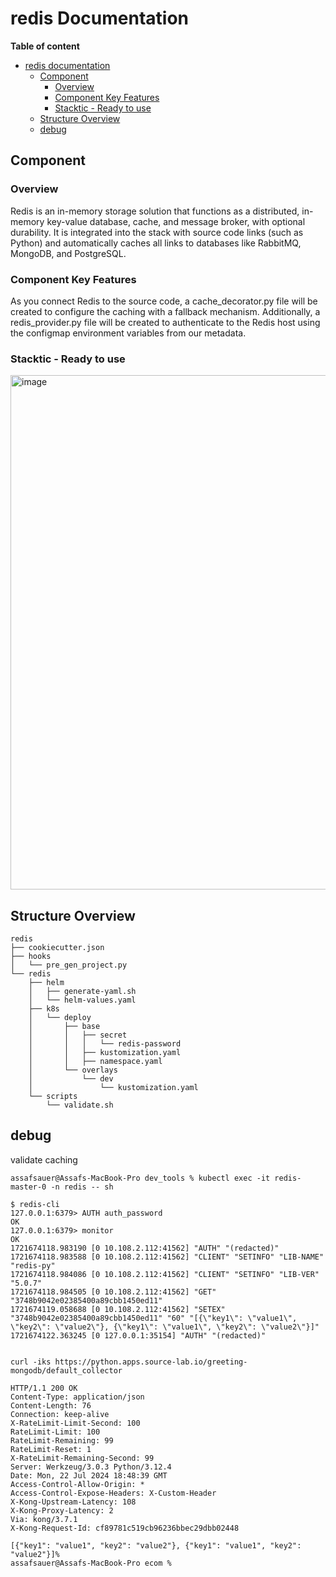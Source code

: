 # redis Documentation

**Table of content**

<!-- TOC -->
* [redis documentation](#-cookiecuttercomponentname--documentation)
    * [Component](#component)
        * [Overview](#overview)
        * [Component Key Features](#component-key-features)
        * [Stacktic - Ready to use](#stacktic---ready-to-use)
    * [Structure Overview](#structure-overview)
    * [debug](#debug)

<!-- TOC -->

## Component

### Overview

Redis is an in-memory storage solution that functions as a distributed, in-memory key-value database, cache, and message broker, with optional durability. It is integrated into the stack with source code links (such as Python) and automatically caches all links to databases like RabbitMQ, MongoDB, and PostgreSQL.

### Component Key Features

As you connect Redis to the source code, a cache_decorator.py file will be created to configure the caching with a fallback mechanism. Additionally, a redis_provider.py file will be created to authenticate to the Redis host using the configmap environment variables from our metadata.

### Stacktic - Ready to use

<img width="823" alt="image" src="https://github.com/user-attachments/assets/9a6fb41a-5734-4653-a3f4-884f443d5a58">

## Structure Overview

```
redis
├── cookiecutter.json
├── hooks
│   └── pre_gen_project.py
└── redis
    ├── helm
    │   ├── generate-yaml.sh
    │   └── helm-values.yaml
    ├── k8s
    │   └── deploy
    │       ├── base
    │       │   ├── secret
    │       │   │   └── redis-password
    │       │   ├── kustomization.yaml
    │       │   ├── namespace.yaml
    │       └── overlays
    │           └── dev
    │               └── kustomization.yaml
    └── scripts
        └── validate.sh
```

## debug 
validate caching 
```
assafsauer@Assafs-MacBook-Pro dev_tools % kubectl exec -it redis-master-0 -n redis -- sh               

$ redis-cli
127.0.0.1:6379> AUTH auth_password
OK
127.0.0.1:6379> monitor
OK
1721674118.983190 [0 10.108.2.112:41562] "AUTH" "(redacted)"
1721674118.983588 [0 10.108.2.112:41562] "CLIENT" "SETINFO" "LIB-NAME" "redis-py"
1721674118.984086 [0 10.108.2.112:41562] "CLIENT" "SETINFO" "LIB-VER" "5.0.7"
1721674118.984505 [0 10.108.2.112:41562] "GET" "3748b9042e02385400a89cbb1450ed11"
1721674119.058688 [0 10.108.2.112:41562] "SETEX" "3748b9042e02385400a89cbb1450ed11" "60" "[{\"key1\": \"value1\", \"key2\": \"value2\"}, {\"key1\": \"value1\", \"key2\": \"value2\"}]"
1721674122.363245 [0 127.0.0.1:35154] "AUTH" "(redacted)"


curl -iks https://python.apps.source-lab.io/greeting-mongodb/default_collector

HTTP/1.1 200 OK
Content-Type: application/json
Content-Length: 76
Connection: keep-alive
X-RateLimit-Limit-Second: 100
RateLimit-Limit: 100
RateLimit-Remaining: 99
RateLimit-Reset: 1
X-RateLimit-Remaining-Second: 99
Server: Werkzeug/3.0.3 Python/3.12.4
Date: Mon, 22 Jul 2024 18:48:39 GMT
Access-Control-Allow-Origin: *
Access-Control-Expose-Headers: X-Custom-Header
X-Kong-Upstream-Latency: 108
X-Kong-Proxy-Latency: 2
Via: kong/3.7.1
X-Kong-Request-Id: cf89781c519cb96236bbec29dbb02448

[{"key1": "value1", "key2": "value2"}, {"key1": "value1", "key2": "value2"}]%                                             assafsauer@Assafs-MacBook-Pro ecom % 
```

